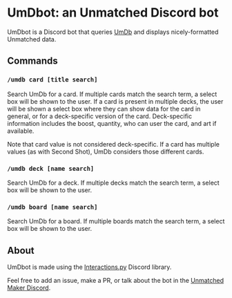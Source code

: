 # UmDbot: an Unmatched Discord bot

UmDbot is a Discord bot that queries [UmDb](https://unmatched.cards/umdb)
and displays nicely-formatted Unmatched data.

## Commands

### `/umdb card [title search]`
Search UmDb for a card. If multiple cards match the search term, a select box
will be shown to the user. If a card is present in multiple decks, the user will
be shown a select box where they can show data for the card in general, or for
a deck-specific version of the card. Deck-specific information includes the boost,
quantity, who can user the card, and art if available.

Note that card value is not considered deck-specific. If a card has multiple values
(as with Second Shot), UmDb considers those different cards.

### `/umdb deck [name search]`
Search UmDb for a deck. If multiple decks match the search term, a select box
will be shown to the user.

### `/umdb board [name search]`
Search UmDb for a board. If multiple boards match the search term, a select box
will be shown to the user.

## About

UmDbot is made using the [Interactions.py](https://interactions.fl0w.dev/) Discord
library.

Feel free to add an issue, make a PR, or talk about the bot in the [Unmatched Maker
Discord](https://discord.com/invite/DZDHn8U).
